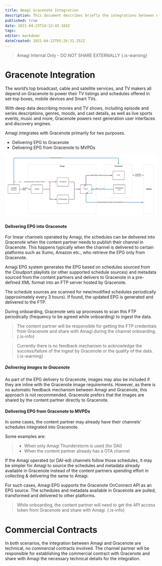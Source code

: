 ```yaml
---
title: Amagi Gracenote Integration
description: This document describes briefly the integrations between Amagi and Gracenote.
published: true
date: 2021-04-23T14:12:43.165Z
tags: 
editor: markdown
dateCreated: 2021-04-22T05:26:31.252Z
---
```


> Amagi Internal Only - DO NOT SHARE EXTERNALLY
{.is-warning}

# Gracenote Integration

The world’s top broadcast, cable and satellite services, and TV makers all depend on Gracenote to power their TV listings and schedules offered in set-top boxes, mobile devices and Smart TVs.

With deep data describing movies and TV shows, including episode and series descriptions, genres, moods, and cast details, as well as live sports events, music and more, Gracenote powers next generation user interfaces and discovery engines.

Amagi integrates with Gracenote primarily for two purposes.

- Delivering EPG to Gracenote 
- Delivering EPG from Gracenote to MVPDs

![amagi_gracenote_integrations.png](/amagi_gracenote_integrations.png)

#### Delivering EPG into Gracenote

For linear channels operated by Amagi, the schedules can be delivered into Gracenote when the content partner needs to publish their channel in Gracenote. This happens typically when the channel is delivered to certain platforms such as Xumo, Amazon etc., who retrieve the EPG only from Gracenote.

Amagi EPG system generates the EPG based on schedules sourced from the Cloudport playlists (or other supported schedule sources) and metadata sourced from the content partners and delivers to Gracenote in a pre-defined XML format into an FTP server hosted by Gracenote.

The schedule sources are scanned for new/modified schedules periodically (approximately every 3 hours). If found, the updated EPG is generated and delivered to the FTP. 

During onboarding, Gracenote sets up processes to scan this FTP periodically (frequency to be agreed while onboarding) to ingest the data. 

> The content partner will be responsible for getting the FTP credentials from Gracenote and share with Amagi during the channel onboarding.
{.is-info}

> Currently there is no feedback mechanism to acknowledge the success/failure of the ingest by Gracenote or the quality of the data.
{.is-warning}

##### Delivering images to Gracenote

As part of the EPG delivery to Gracenote, images may also be included if they are inline with the Gracenote image requirements. However, as there is no automatic feedback mechanism between Amagi and Gracenote, this approach is not recommended. Gracenote prefers that the images are shared by the content partner directly to Gracenote.

#### Delivering EPG from Gracenote to MVPDs

In some cases, the content partner may already have their channels' schedules integrated into Gracenote. 

Some examples are:
> - When only Amagi Thunderstorm is used (for DAI)
> - When the content partner already has a OTA channel

If the Amagi operated (or DAI-ed) channels follow those schedules, it may be simpler for Amagi to source the schedules and metadata already available in Gracenote instead of the content partners spending effort in collecting & delivering the same to Amagi. 

For such cases, Amagi EPG supports the Gracenote OnConnect API as an EPG source. The schedules and metadata available in Gracenote are pulled, transformed and delivered to other platforms.

> While onboarding, the content partner will need to get the API access token from Gracenote and share with Amagi. 
{.is-info}

# Commercial Contracts

In both scenarios, the integration between Amagi and Gracenote are technical, no commercial contracts involved. The channel partner will be responsible for establishing the commercial contract with Gracenote and share with Amagi the necessary technical details for the integration.
